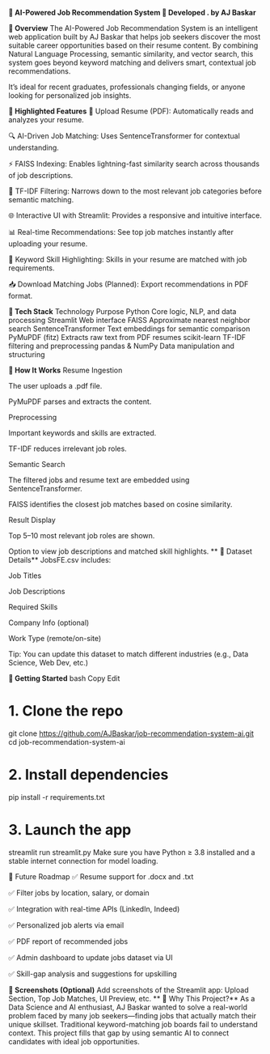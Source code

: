 **🤖 AI-Powered Job Recommendation System
🚀 Developed . by AJ Baskar**


**🧠 Overview**
The AI-Powered Job Recommendation System is an intelligent web application built by AJ Baskar that helps job seekers discover the most suitable career opportunities based on their resume content. By combining Natural Language Processing, semantic similarity, and vector search, this system goes beyond keyword matching and delivers smart, contextual job recommendations.

It’s ideal for recent graduates, professionals changing fields, or anyone looking for personalized job insights.

**🌟 Highlighted Features**
📄 Upload Resume (PDF): Automatically reads and analyzes your resume.

🔍 AI-Driven Job Matching: Uses SentenceTransformer for contextual understanding.

⚡ FAISS Indexing: Enables lightning-fast similarity search across thousands of job descriptions.

🧠 TF-IDF Filtering: Narrows down to the most relevant job categories before semantic matching.

🌐 Interactive UI with Streamlit: Provides a responsive and intuitive interface.

📊 Real-time Recommendations: See top job matches instantly after uploading your resume.

💼 Keyword Skill Highlighting: Skills in your resume are matched with job requirements.

📥 Download Matching Jobs (Planned): Export recommendations in PDF format.

**🧰 Tech Stack**
Technology	Purpose
Python	Core logic, NLP, and data processing
Streamlit	Web interface
FAISS	Approximate nearest neighbor search
SentenceTransformer	Text embeddings for semantic comparison
PyMuPDF (fitz)	Extracts raw text from PDF resumes
scikit-learn	TF-IDF filtering and preprocessing
pandas & NumPy	Data manipulation and structuring

**🧪 How It Works**
Resume Ingestion

The user uploads a .pdf file.

PyMuPDF parses and extracts the content.

Preprocessing

Important keywords and skills are extracted.

TF-IDF reduces irrelevant job roles.

Semantic Search

The filtered jobs and resume text are embedded using SentenceTransformer.

FAISS identifies the closest job matches based on cosine similarity.

Result Display

Top 5–10 most relevant job roles are shown.

Option to view job descriptions and matched skill highlights.
**
📂 Dataset Details**
JobsFE.csv includes:

Job Titles

Job Descriptions

Required Skills

Company Info (optional)

Work Type (remote/on-site)

Tip: You can update this dataset to match different industries (e.g., Data Science, Web Dev, etc.)

**🚀 Getting Started**
bash
Copy
Edit
# 1. Clone the repo
git clone https://github.com/AJBaskar/job-recommendation-system-ai.git
cd job-recommendation-system-ai

# 2. Install dependencies
pip install -r requirements.txt

# 3. Launch the app
streamlit run streamlit.py
Make sure you have Python ≥ 3.8 installed and a stable internet connection for model loading.

🔮 Future Roadmap
✅ Resume support for .docx and .txt

✅ Filter jobs by location, salary, or domain

✅ Integration with real-time APIs (LinkedIn, Indeed)

✅ Personalized job alerts via email

✅ PDF report of recommended jobs

✅ Admin dashboard to update jobs dataset via UI

✅ Skill-gap analysis and suggestions for upskilling

**📸 Screenshots (Optional)**
Add screenshots of the Streamlit app: Upload Section, Top Job Matches, UI Preview, etc.
**
📌 Why This Project?**
As a Data Science and AI enthusiast, AJ Baskar wanted to solve a real-world problem faced by many job seekers—finding jobs that actually match their unique skillset. Traditional keyword-matching job boards fail to understand context. This project fills that gap by using semantic AI to connect candidates with ideal job opportunities.

